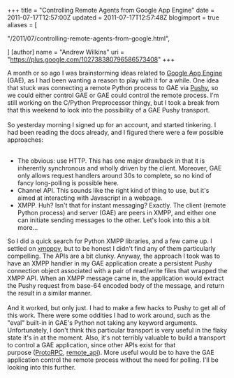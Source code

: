 +++
title = "Controlling Remote Agents from Google App Engine"
date = 2011-07-17T12:57:00Z
updated = 2011-07-17T12:57:48Z
blogimport = true 
aliases = [

  "/2011/07/controlling-remote-agents-from-google.html",

]
[author]
	name = "Andrew Wilkins"
	uri = "https://plus.google.com/102738380796586573408"
+++

A month or so ago I was brainstorming ideas related to <a href="http://code.google.com/appengine/">Google App Engine</a> (GAE), as I had been wanting a reason to play with it for a while. One idea that stuck was connecting a remote Python process to GAE via <a href="http://awilkins.id.au/pushy">Pushy</a>, so we could either control GAE or GAE could control the remote process. I'm still working on the C/Python Preprocessor thingy, but I took a break from that this weekend to look into the possibility of a GAE Pushy transport.<br /><br />So yesterday morning I signed up for an account, and started tinkering. I had been reading the docs already, and I figured there were a few possible approaches:<br /><br /><ul><li>The obvious: use HTTP. This has one major drawback in that it is inherently synchronous and wholly driven by the client. Moreover, GAE only allows request handlers around 30s to complete, so no kind of fancy long-polling is possible here.</li><li>Channel API. This sounds like the right kind of thing to use, but it's aimed at interacting with Javascript in a webpage.</li><li>XMPP. Huh? Isn't that for instant messaging? Exactly. The client (remote Python process) and server (GAE) are peers in XMPP, and either one can initiate sending messages to the other. Let's look into this a bit more...</li></ul><div>So I did a quick search for Python XMPP libraries, and a few came up. I settled on <a href="http://xmpppy.sourceforge.net/">xmpppy</a>, but to be honest I didn't find any of them particularly compelling. The APIs are a bit clunky. Anyway, the approach I took was to have an XMPP handler in my GAE application create a persistent Pushy connection object associated with a pair of read/write files that wrapped the XMPP API. When an XMPP message came in, the application would extract the Pushy request from base-64 encoded body of the message, and return the result in a similar manner.</div><div><br /></div><div>And it worked, but only just. I had to make a few hacks to Pushy to get all of this work. There were some oddities I had to work around, such as the "eval" built-in in GAE's Python not taking any keyword arguments. Unfortunately, I don't think this particular transport is very useful in the flaky state it's in at the moment. Also, it's not terribly valuable to build a transport to control a GAE application, since other APIs&nbsp;exist for that purpose&nbsp;(<a href="http://code.google.com/appengine/docs/python/tools/protorpc/">ProtoRPC</a>, <a href="http://code.google.com/appengine/articles/remote_api.html">remote_api</a>). More useful would be to have the GAE application control the remote process without the need for polling. I'll be looking into this further.</div>
